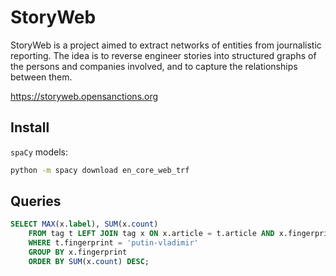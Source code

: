 # StoryWeb

StoryWeb is a project aimed to extract networks of entities from journalistic reporting. The idea is to reverse engineer stories into structured graphs of the persons and companies involved, and to capture the relationships between them.

https://storyweb.opensanctions.org


## Install

`spaCy` models: 

```bash
python -m spacy download en_core_web_trf
```


## Queries


```sql
SELECT MAX(x.label), SUM(x.count)
	FROM tag t LEFT JOIN tag x ON x.article = t.article AND x.fingerprint <> t.fingerprint
	WHERE t.fingerprint = 'putin-vladimir'
	GROUP BY x.fingerprint
	ORDER BY SUM(x.count) DESC;
```